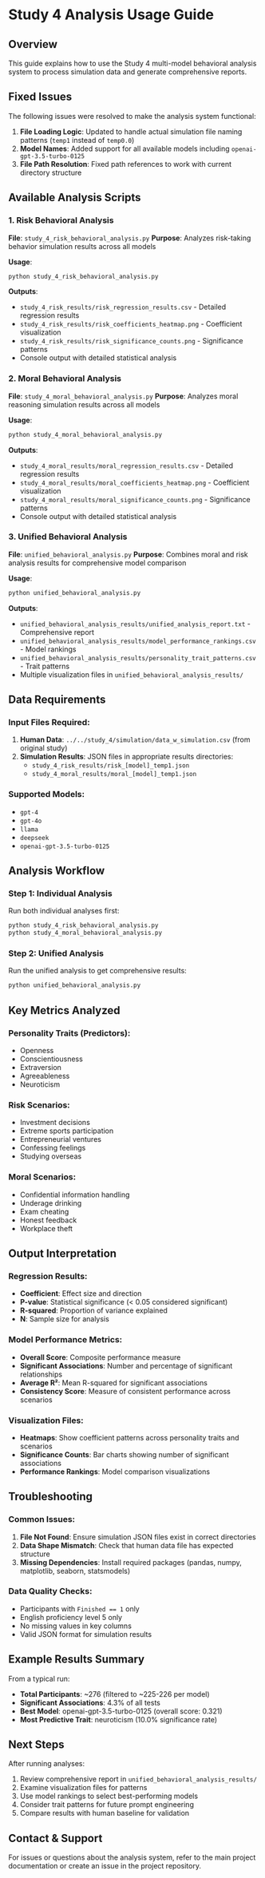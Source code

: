 # Study 4 Analysis Usage Guide

## Overview
This guide explains how to use the Study 4 multi-model behavioral analysis system to process simulation data and generate comprehensive reports.

## Fixed Issues
The following issues were resolved to make the analysis system functional:

1. **File Loading Logic**: Updated to handle actual simulation file naming patterns (`temp1` instead of `temp0.0`)
2. **Model Names**: Added support for all available models including `openai-gpt-3.5-turbo-0125`
3. **File Path Resolution**: Fixed path references to work with current directory structure

## Available Analysis Scripts

### 1. Risk Behavioral Analysis
**File**: `study_4_risk_behavioral_analysis.py`
**Purpose**: Analyzes risk-taking behavior simulation results across all models

**Usage**:
```bash
python study_4_risk_behavioral_analysis.py
```

**Outputs**:
- `study_4_risk_results/risk_regression_results.csv` - Detailed regression results
- `study_4_risk_results/risk_coefficients_heatmap.png` - Coefficient visualization
- `study_4_risk_results/risk_significance_counts.png` - Significance patterns
- Console output with detailed statistical analysis

### 2. Moral Behavioral Analysis
**File**: `study_4_moral_behavioral_analysis.py`
**Purpose**: Analyzes moral reasoning simulation results across all models

**Usage**:
```bash
python study_4_moral_behavioral_analysis.py
```

**Outputs**:
- `study_4_moral_results/moral_regression_results.csv` - Detailed regression results
- `study_4_moral_results/moral_coefficients_heatmap.png` - Coefficient visualization
- `study_4_moral_results/moral_significance_counts.png` - Significance patterns
- Console output with detailed statistical analysis

### 3. Unified Behavioral Analysis
**File**: `unified_behavioral_analysis.py`
**Purpose**: Combines moral and risk analysis results for comprehensive model comparison

**Usage**:
```bash
python unified_behavioral_analysis.py
```

**Outputs**:
- `unified_behavioral_analysis_results/unified_analysis_report.txt` - Comprehensive report
- `unified_behavioral_analysis_results/model_performance_rankings.csv` - Model rankings
- `unified_behavioral_analysis_results/personality_trait_patterns.csv` - Trait patterns
- Multiple visualization files in `unified_behavioral_analysis_results/`

## Data Requirements

### Input Files Required:
1. **Human Data**: `../../study_4/simulation/data_w_simulation.csv` (from original study)
2. **Simulation Results**: JSON files in appropriate results directories:
   - `study_4_risk_results/risk_[model]_temp1.json`
   - `study_4_moral_results/moral_[model]_temp1.json`

### Supported Models:
- `gpt-4`
- `gpt-4o`
- `llama`
- `deepseek`
- `openai-gpt-3.5-turbo-0125`

## Analysis Workflow

### Step 1: Individual Analysis
Run both individual analyses first:
```bash
python study_4_risk_behavioral_analysis.py
python study_4_moral_behavioral_analysis.py
```

### Step 2: Unified Analysis
Run the unified analysis to get comprehensive results:
```bash
python unified_behavioral_analysis.py
```

## Key Metrics Analyzed

### Personality Traits (Predictors):
- Openness
- Conscientiousness
- Extraversion
- Agreeableness
- Neuroticism

### Risk Scenarios:
- Investment decisions
- Extreme sports participation
- Entrepreneurial ventures
- Confessing feelings
- Studying overseas

### Moral Scenarios:
- Confidential information handling
- Underage drinking
- Exam cheating
- Honest feedback
- Workplace theft

## Output Interpretation

### Regression Results:
- **Coefficient**: Effect size and direction
- **P-value**: Statistical significance (< 0.05 considered significant)
- **R-squared**: Proportion of variance explained
- **N**: Sample size for analysis

### Model Performance Metrics:
- **Overall Score**: Composite performance measure
- **Significant Associations**: Number and percentage of significant relationships
- **Average R²**: Mean R-squared for significant associations
- **Consistency Score**: Measure of consistent performance across scenarios

### Visualization Files:
- **Heatmaps**: Show coefficient patterns across personality traits and scenarios
- **Significance Counts**: Bar charts showing number of significant associations
- **Performance Rankings**: Model comparison visualizations

## Troubleshooting

### Common Issues:
1. **File Not Found**: Ensure simulation JSON files exist in correct directories
2. **Data Shape Mismatch**: Check that human data file has expected structure
3. **Missing Dependencies**: Install required packages (pandas, numpy, matplotlib, seaborn, statsmodels)

### Data Quality Checks:
- Participants with `Finished == 1` only
- English proficiency level 5 only
- No missing values in key columns
- Valid JSON format for simulation results

## Example Results Summary

From a typical run:
- **Total Participants**: ~276 (filtered to ~225-226 per model)
- **Significant Associations**: 4.3% of all tests
- **Best Model**: openai-gpt-3.5-turbo-0125 (overall score: 0.321)
- **Most Predictive Trait**: neuroticism (10.0% significance rate)

## Next Steps

After running analyses:
1. Review comprehensive report in `unified_behavioral_analysis_results/`
2. Examine visualization files for patterns
3. Use model rankings to select best-performing models
4. Consider trait patterns for future prompt engineering
5. Compare results with human baseline for validation

## Contact & Support

For issues or questions about the analysis system, refer to the main project documentation or create an issue in the project repository. 